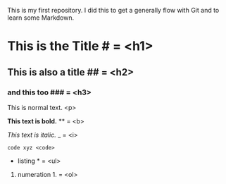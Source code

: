 This is my first repository.
I did this to get a generally flow with Git
and to learn some Markdown.

# This is the Title \# = \<h1>
## This is also a title \#\# = \<h2>
### and this too \#\#\# = \<h3>

This is normal text. \<p>

**This text is bold.** \*\* = \<b>

_This text is italic._ \_ = \<i>
 
    code xyz <code>

* listing \* = \<ul>

1. numeration 1. = \<ol>

